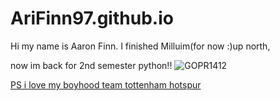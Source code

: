 # AriFinn97.github.io

Hi my name is Aaron Finn.
I finished  Milluim(for now :)up north, 

now im back for 2nd semester python!!
 ![GOPR1412](https://github.com/user-attachments/assets/473969f6-fdd9-42f2-9f39-4600109df80e)

[PS i love my boyhood team tottenham hotspur](https://www.bbc.com/sport/football/teams/tottenham-hotspur)

[](./_config.yml)



